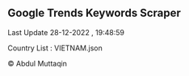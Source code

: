 

## Google Trends Keywords Scraper 
 
Last Update 28-12-2022 , 19:48:59

Country List :
VIETNAM.json



© Abdul Muttaqin 

